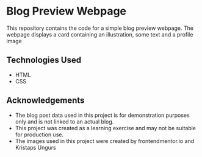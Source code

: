 # Blog Preview Webpage

This repository contains the code for a simple blog preview webpage. The webpage displays a card containing an illustration, some text and a profile image 

## Technologies Used

- HTML
- CSS

## Acknowledgements

- The blog post data used in this project is for demonstration purposes only and is not linked to an actual blog.
- This project was created as a learning exercise and may not be suitable for production use.
- The images used in this project were created by frontendmentor.io and Kristaps Ungurs
